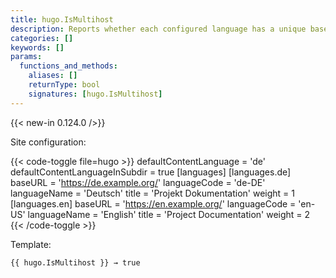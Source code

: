 ```yaml
---
title: hugo.IsMultihost
description: Reports whether each configured language has a unique base URL.
categories: []
keywords: []
params:
  functions_and_methods:
    aliases: []
    returnType: bool
    signatures: [hugo.IsMultihost]
---
```


{{< new-in 0.124.0 />}}

Site configuration:

{{< code-toggle file=hugo >}}
defaultContentLanguage = 'de'
defaultContentLanguageInSubdir = true
[languages]
  [languages.de]
    baseURL = 'https://de.example.org/'
    languageCode = 'de-DE'
    languageName = 'Deutsch'
    title = 'Projekt Dokumentation'
    weight = 1
  [languages.en]
    baseURL = 'https://en.example.org/'
    languageCode = 'en-US'
    languageName = 'English'
    title = 'Project Documentation'
    weight = 2
{{< /code-toggle >}}

Template:

```go-html-template
{{ hugo.IsMultihost }} → true
```
